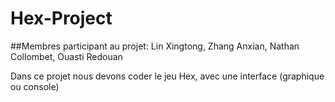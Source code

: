 # Hex-Project
##Membres participant au projet: Lin Xingtong, Zhang Anxian, Nathan Collombet, Ouasti Redouan

Dans ce projet nous devons coder le jeu Hex, avec une interface (graphique ou console)
